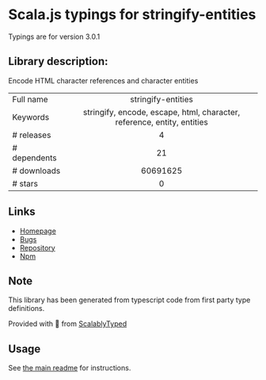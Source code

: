 
# Scala.js typings for stringify-entities

Typings are for version 3.0.1

## Library description:
Encode HTML character references and character entities

|                    |                 |
| ------------------ | :-------------: |
| Full name          | stringify-entities |
| Keywords           | stringify, encode, escape, html, character, reference, entity, entities |
| # releases         | 4 |
| # dependents       | 21 |
| # downloads        | 60691625 |
| # stars            | 0 |

## Links
- [Homepage](https://github.com/wooorm/stringify-entities#readme)
- [Bugs](https://github.com/wooorm/stringify-entities/issues)
- [Repository](https://github.com/wooorm/stringify-entities)
- [Npm](https://www.npmjs.com/package/stringify-entities)
    


## Note
This library has been generated from typescript code from first party type definitions.

Provided with :purple_heart: from [ScalablyTyped](https://github.com/oyvindberg/ScalablyTyped)

## Usage
See [the main readme](../../readme.md) for instructions.


